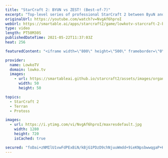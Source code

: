 ```yaml
---
title: "StarCraft 2: BYUN vs ZEST! (Best-of-7)"
excerpt: "Top-level series of professional StarCraft 2 between ByuN and Zest.   OlimoLeague on Patreon: https://www.patreon.com/olimoley  Support my work on Patreon: http://www.patreon.com/lowkotv Become a YouTube member: https://lowko.tv/join  My second channel: http://lowko.tv/morelowko Lowko Merch: http://lowko.tv/merch"
originalUrl: https://youtube.com/watch?v=NvgAf6hproI
webUrl: https://smartable.ai/apps/starcraft2/game/lowkotv-starcraft-2-byun-vs-zest-best-of-7/
type: video
length: PT50M30S
publishedDateTime: 2021-05-22T11:37:03Z
heat: 256

featuredContent: "<iframe width=\"800\" height=\"500\" frameborder=\"0\" src=\"https://www.youtube.com/embed/NvgAf6hproI\" allow=\"accelerometer; autoplay; encrypted-media; gyroscope; picture-in-picture\" allowfullscreen></iframe>"

provider:
  name: LowkoTV
  domain: lowko.tv
  images:
    - url: https://smartableai.github.io/starcraft2/assets/images/organizations/lowko.tv-50x50.jpg
      width: 50
      height: 50

topics:
  - StarCraft 2
  - Terran
  - Protoss

images:
  - url: https://i.ytimg.com/vi/NvgAf6hproI/maxresdefault.jpg
    width: 1280
    height: 720
    isCached: true

secured: "foDai+zNMIlU1vwFdPExBiN/kBjG1PDzD9chNjuuWmdd+9ieKNpsbwwqgaP+HGclT09NPE9kfWpgNOV1kA00wkWLVyGMFv9oZ7Aq0f5wvyYK76a9xUuUWU/8ySIW4xr+cal/NgpT54wVa8U9sbRh4fYui5M1dVNcvDxN73vgIPxGMY1tJiD69AhO1BVHU9/Lig1xuwmKJaDzk5QDQV4D1MfblGoakM1uU82GvIWo2br7nvdzYNImdp8H9xRaXAh4KlFdwBsOJ2l+mRiTg4O2yxBHghRMfhECJV8vjQQWBo9Pcobjm/fk+4Rm3RT5TXQ0uMcQFnGUXngMF/oG3WSW3vGxieEOfpVM0KPSqCeOzwpGSKWA96UPxXFbCJ9yzvKar9q/wCQSQXqQmYp2ZC2lz/xFYmJXFlhCKSTniek2vhg=;yQAOBCs8zfgeshpCgXlalg=="
---
```


